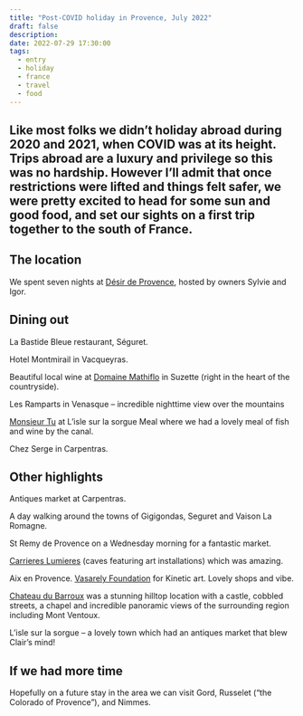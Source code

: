 ```yaml
---
title: "Post-COVID holiday in Provence, July 2022"
draft: false
description: 
date: 2022-07-29 17:30:00
tags:
  - entry
  - holiday
  - france
  - travel
  - food
---
```

Like most folks we didn’t holiday abroad during 2020 and 2021, when COVID was at its height. Trips abroad are a luxury and privilege so this was no hardship. However I’ll admit that once restrictions were lifted and things felt safer, we were pretty excited to head for some sun and good food, and set our sights on a first trip together to the south of France.
---

## The location

We spent seven nights at [Désir de Provence](https://en.desirdeprovence.com/), hosted by owners Sylvie and Igor.

## Dining out

La Bastide Bleue restaurant, Séguret.

Hotel Montmirail in Vacqueyras.

Beautiful local wine at [Domaine Mathiflo](https://domaine-mathiflo.com/) in Suzette (right in the heart of the countryside). 

Les Ramparts in Venasque – incredible nighttime view over the mountains

[Monsieur Tu](https://www.tripadvisor.com/Restaurant_Review-g608811-d23724147-Reviews-Monsieur_Tu-L_Isle_sur_la_Sorgue_Vaucluse_Provence_Alpes_Cote_d_Azur.html) at L’isle sur la sorgue Meal where we had a lovely meal of fish and wine by the canal.

Chez Serge in Carpentras.

## Other highlights

Antiques market at Carpentras.

A day walking around the towns of Gigigondas, Seguret and Vaison La Romagne.

St Remy de Provence on a Wednesday morning for a fantastic market.

[Carrieres Lumieres](https://www.carrieres-lumieres.com/en/node/994) (caves featuring art installations) which was amazing.

Aix en Provence. [Vasarely Foundation](https://www.fondationvasarely.org/en/) for Kinetic art. Lovely shops and vibe.

[Chateau du Barroux](https://www.chateaudubarroux.fr/en/) was a stunning hilltop location with a castle, cobbled streets, a chapel and incredible panoramic views of the surrounding region including Mont Ventoux.

L’isle sur la sorgue – a lovely town which had an antiques market that blew Clair’s mind!

## If we had more time

Hopefully on a future stay in the area we can visit Gord, Russelet (“the Colorado of Provence”), and Nimmes.


<!--
Arrive after delays and Europcar racket
Best hosts!
night dinner (booked by Sylvie) – La Bastide Bleue restaurant, Séguret. Beautiful outdoor garden/courtyard setting, lovely food. We learned “squid” either that night or the next. Practiced a little French as they didn’t speak much English which was refreshing!
Beaut setting, and light and countryside
Saumon, beef, chocolat, assiete de fromage

Next morning, Sun
Breakfast 
Carpentras antique market. Loved it! Spidey sense was tingling and sure enough there were second-hand record stalls.
Then quiet day of chilling and planning.
Dinner: Hotel Montmirail in Vacqueyras (?) Lovely!

Monday
Gigigondas cut aboot
2 other towns cut aboot. 
- Seguret
- Vaison La Romagne

Art shop with Brazillian guy’s cool art. Website for Cesar Henao’s art: Infinitisation (dot something). Shop was called nartex or similar
Brasserie universal: Tuna steak!!!

https://www.fondationvasarely.org/en/
Kinetic art
Aix en Provence. 
- Bought sunglasses, Persol. Assistant was great – completely straightforward, no messing! Exactly what I needed.
- we ate at Bistrot Mairie (I think). Simple but great! 
- T-shirts at Lafaurie

(Which night?) Les Ramparts in Venasque – incredible nighttime view over the mountains. Drive back a bit hairy!

Day we had wine above the countryside https://domaine-mathiflo.com/

Did we go to St Remy de Provence? in morning. 45m drive. Wed is market day. 
Yes! It was the day I bought the Specials LP! Lovely market town. Market was amazing. Hard to park there. Lucky to get a restaurant.
THen went to
https://www.carrieres-lumieres.com/en/node/994 which was amazing. Venice rennaisance followed by French “Blue” guy (amazing)

Last day
- L’isle sur la sorgue
- lovely!
- Monsieur Tu https://www.tripadvisor.com/Restaurant_Review-g608811-d23724147-Reviews-Monsieur_Tu-L_Isle_sur_la_Sorgue_Vaucluse_Provence_Alpes_Cote_d_Azur.html Meal by canal, for fish and wine
- antiques market that blew Clair’s head off
- L’isle sur la sorgue


Last night – Chez Serge in Carpentras.


-->
